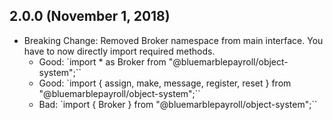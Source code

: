 ## 2.0.0 (November 1, 2018)

* Breaking Change: Removed Broker namespace from main interface.  You have to now directly import required methods.
  - Good: `import * as Broker from "@bluemarblepayroll/object-system";``
  - Good: `import { assign, make, message, register, reset } from "@bluemarblepayroll/object-system";``
  - Bad: `import { Broker } from "@bluemarblepayroll/object-system";``

